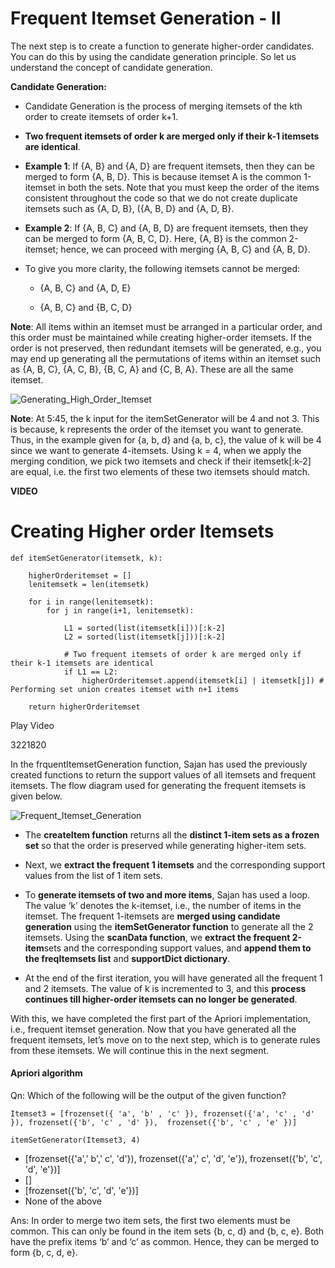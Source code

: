 ﻿# Frequent Itemset Generation - II

The next step is to create a function to generate higher-order candidates. You can do this by using the candidate generation principle. So let us understand the concept of candidate generation.

**Candidate Generation:**

- Candidate Generation is the process of merging itemsets of the kth order to create itemsets of order k+1.

- **Two frequent itemsets of order k are merged only if their k-1 itemsets are identical**.

- **Example 1**: If {A, B} and {A, D} are frequent itemsets, then they can be merged to form {A, B, D}. This is because itemset A is the common 1-itemset in both the sets. Note that you must keep the order of the items consistent throughout the code so that we do not create duplicate itemsets such as {A, D, B}, ({A, B, D} and {A, D, B}.

- **Example 2**: If {A, B, C} and {A, B, D} are frequent itemsets, then they can be merged to form {A, B, C, D}. Here, {A, B} is the common 2-itemset; hence, we can proceed with merging {A, B, C} and {A, B, D}.

- To give you more clarity, the following itemsets cannot be merged:
  
  - {A, B, C} and {A, D, E}
  
  - {A, B, C} and {B, C, D}

**Note**: All items within an itemset must be arranged in a particular order, and this order must be maintained while creating higher-order itemsets. If the order is not preserved, then redundant itemsets will be generated, e.g., you may end up generating all the permutations of items within an itemset such as {A, B, C}, {A, C, B}, {B, C, A} and {C, B, A}. These are all the same itemset.

![Generating_High_Order_Itemset](https://i.ibb.co/R7zpYTP/Generating-High-Order-Itemset.png)

**Note**: At 5:45, the k input for the itemSetGenerator will be 4 and not 3. This is because, k represents the order of the itemset you want to generate. Thus, in the example given for {a, b, d} and {a, b, c}, the value of k will be 4 since we want to generate 4-itemsets. Using k = 4, when we apply the merging condition, we pick two itemsets and check if their itemsetk[:k-2] are equal, i.e. the first two elements of these two itemsets should match.

**VIDEO**

# Creating Higher order Itemsets

    def itemSetGenerator(itemsetk, k):
    
        higherOrderitemset = []
        lenitemsetk = len(itemsetk)
    
        for i in range(lenitemsetk):
            for j in range(i+1, lenitemsetk): 
    
                L1 = sorted(list(itemsetk[i]))[:k-2] 
                L2 = sorted(list(itemsetk[j]))[:k-2] 
    
                # Two frequent itemsets of order k are merged only if their k-1 itemsets are identical
                if L1 == L2:
                    higherOrderitemset.append(itemsetk[i] | itemsetk[j]) # Performing set union creates itemset with n+1 items
    
        return higherOrderitemset

Play Video

3221820

In the frquentItemsetGeneration function, Sajan has used the previously created functions to return the support values of all itemsets and frequent itemsets. The flow diagram used for generating the frequent itemsets is given below.

![Frequent_Itemset_Generation](https://i.ibb.co/bQ7Yjh1/Frequent-Itemset-Generation.png)

- The **createItem function**  returns all the  **distinct 1-item sets as a frozen set**  so that the order is preserved while generating higher-item sets.

- Next, we  **extract the frequent 1 itemsets**  and the corresponding support values from the list of 1 item sets.

- To  **generate itemsets of two and more items**, Sajan has used a loop. The value ‘k’ denotes the k-itemset, i.e., the number of items in the itemset. The frequent 1-itemsets are  **merged using candidate generation** using the  **itemSetGenerator function**  to generate all the 2 itemsets. Using the  **scanData function**, we  **extract the frequent 2-item**sets and the corresponding support values, and **append them to the freqItemsets list**  and  **supportDict dictionary**.

- At the end of the first iteration, you will have generated all the frequent 1 and 2 itemsets. The value of k is incremented to 3, and this  **process continues till higher-order itemsets can no longer be generated**.

With this, we have completed the first part of the Apriori implementation, i.e., frequent itemset generation. Now that you have generated all the frequent itemsets, let’s move on to the next step, which is to generate rules from these itemsets. We will continue this in the next segment.

#### Apriori algorithm

Qn: Which of the following will be the output of the given function?

    Itemset3 = [frozenset({ 'a', 'b' , 'c' }), frozenset({'a', 'c' , 'd' }), frozenset({'b', 'c' , 'd' }),  frozenset({'b', 'c' , 'e' })]
    
    itemSetGenerator(Itemset3, 4)

- [frozenset({'a',' b',' c', 'd'}), frozenset({'a',' c', 'd', 'e'}), frozenset({'b', 'c', 'd', 'e'})]
- []
- [frozenset({'b', 'c', 'd', 'e'})]
- None of the above

Ans: In order to merge two item sets, the first two elements must be common. This can only be found in the item sets {b, c, d} and {b, c, e}. Both have the prefix items ‘b’ and ‘c’ as common. Hence, they can be merged to form {b, c, d, e}.
